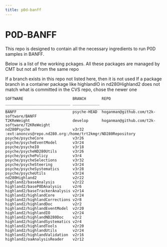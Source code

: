```yaml
---
title: p0d-banff
---
```


P0D-BANFF
=========

This repo is designed to contain all the necessary ingredients to run P0D samples in BANFF.

Below is a list of the working pckages. All these packages are managed by CMT but not all from the same repo

If a branch exists in this repo not listed here, then it is not used
If a package branch in a container package like highlandIO in nd280Highland2 does not match what is committed in the CVS repo, chose the newer one

    SOFTWARE                      BRANCH       REPO
    _____________________________ ____________ __________________________________________________________
    BANFF                         psyche-HEAD  hoganman@github.com/t2k-software/BANFF
    T2KReWeight                   develop      hoganman@github.com/t2k-software/T2KReWeight
    nd280Psyche                   v3r32        :ext:anoncvs@repo.nd280.org:/home/trt2kmgr/ND280Repository
    psyche/psycheCore             v3r26
    psyche/psycheEventModel       v3r24
    psyche/psycheIO               v3r18
    psyche/psycheND280Utils       v3r26
    psyche/psychePolicy           v3r4
    psyche/psycheSelections       v3r32
    psyche/psycheSteering         v3r24
    psyche/psycheSystematics      v3r28
    psyche/psycheUtils            v3r24
    nd280Highland2                v2r22
    highland2/baseAnalysis        v2r22
    highland2/baseP0DAnalysis     v2r6
    highland2/baseTrackerAnalysis v2r14
    highland2/highlandCore        v2r24
    highland2/highlandCorrections v2r8
    highland2/highlandDoc         v2r2
    highland2/highlandEventModel  v2r20
    highland2/highlandIO          v2r24
    highland2/highlandND280Doc    v2r2
    highland2/highlandSystematics v2r4
    highland2/highlandTools       v2r20
    highland2/highlandUtils       v2r24
    highland2/highlandValidation  v2r16
    highland2/oaAnalysisReader    v2r12
